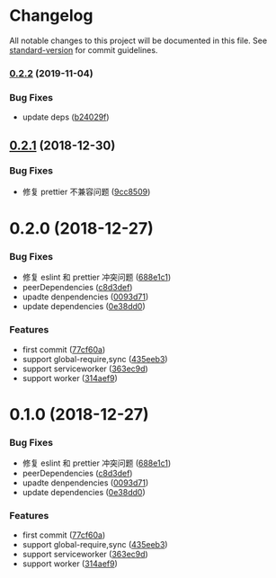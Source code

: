 # Changelog

All notable changes to this project will be documented in this file. See [standard-version](https://github.com/conventional-changelog/standard-version) for commit guidelines.

### [0.2.2](https://github.com/hxfdarling/eslint-config-zman/compare/v0.2.1...v0.2.2) (2019-11-04)

### Bug Fixes

- update deps ([b24029f](https://github.com/hxfdarling/eslint-config-zman/commit/b24029f33df261d26149118ad69e03f5b4c955e4))

<a name="0.2.1"></a>

## [0.2.1](https://github.com/hxfdarling/eslint-config-zman/compare/v0.2.0...v0.2.1) (2018-12-30)

### Bug Fixes

- 修复 prettier 不兼容问题 ([9cc8509](https://github.com/hxfdarling/eslint-config-zman/commit/9cc8509))

<a name="0.2.0"></a>

# 0.2.0 (2018-12-27)

### Bug Fixes

- 修复 eslint 和 prettier 冲突问题 ([688e1c1](https://github.com/hxfdarling/eslint-config-zman/commit/688e1c1))
- peerDependencies ([c8d3def](https://github.com/hxfdarling/eslint-config-zman/commit/c8d3def))
- upadte denpendencies ([0093d71](https://github.com/hxfdarling/eslint-config-zman/commit/0093d71))
- update dependencies ([0e38dd0](https://github.com/hxfdarling/eslint-config-zman/commit/0e38dd0))

### Features

- first commit ([77cf60a](https://github.com/hxfdarling/eslint-config-zman/commit/77cf60a))
- support global-require,sync ([435eeb3](https://github.com/hxfdarling/eslint-config-zman/commit/435eeb3))
- support serviceworker ([363ec9d](https://github.com/hxfdarling/eslint-config-zman/commit/363ec9d))
- support worker ([314aef9](https://github.com/hxfdarling/eslint-config-zman/commit/314aef9))

<a name="0.1.0"></a>

# 0.1.0 (2018-12-27)

### Bug Fixes

- 修复 eslint 和 prettier 冲突问题 ([688e1c1](https://github.com/hxfdarling/eslint-config-zman/commit/688e1c1))
- peerDependencies ([c8d3def](https://github.com/hxfdarling/eslint-config-zman/commit/c8d3def))
- upadte denpendencies ([0093d71](https://github.com/hxfdarling/eslint-config-zman/commit/0093d71))
- update dependencies ([0e38dd0](https://github.com/hxfdarling/eslint-config-zman/commit/0e38dd0))

### Features

- first commit ([77cf60a](https://github.com/hxfdarling/eslint-config-zman/commit/77cf60a))
- support global-require,sync ([435eeb3](https://github.com/hxfdarling/eslint-config-zman/commit/435eeb3))
- support serviceworker ([363ec9d](https://github.com/hxfdarling/eslint-config-zman/commit/363ec9d))
- support worker ([314aef9](https://github.com/hxfdarling/eslint-config-zman/commit/314aef9))
